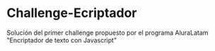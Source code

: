 # Challenge-Ecriptador
Solución del primer challenge propuesto por el programa AluraLatam "Encriptador de texto con Javascript"
